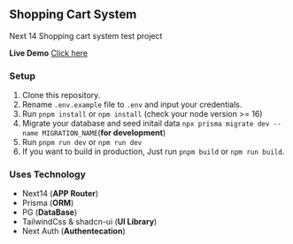 ## Shopping Cart System

Next 14 Shopping cart system test project

**Live Demo** [Click here](https://shopping-cart-chi-rouge.vercel.app/)

### Setup <a name="setup"></a>

1. Clone this repository.
2. Rename `.env.example` file to `.env` and input your credentials.
3. Run `pnpm install` or `npm install` (check your node version >= 16)
4. Migrate your database and seed initail data
   `npx prisma migrate dev --name MIGRATION_NAME`(**for development**)
5. Run `pnpm run dev` or `npm run dev`
6. If you want to build in production, Just run `pnpm build` or `npm run build`.

### Uses Technology

- Next14 (**APP Router**)
- Prisma (**ORM**)
- PG (**DataBase**)
- TailwindCss & shadcn-ui (**UI Library**)
- Next Auth (**Authentecation**)
